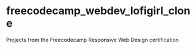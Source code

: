 # freecodecamp_webdev_lofigirl_clone
Projects from the Freecodecamp Responsive Web Design certification
